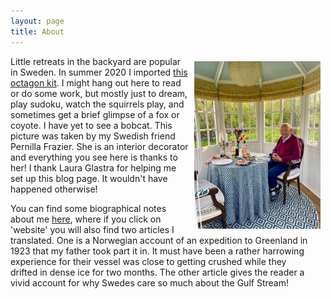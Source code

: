 ```yaml
---
layout: page
title: About
---
```

<img src="/assets/TomAboutpage.jpg" alt="Tom in his backyard" style="width: 40%; height: 40%; margin: 8px 8px 8px 8px;" align="right">
<p style="padding: 0 2em 0 0">Little retreats in the backyard are popular in Sweden. In summer 2020 I imported <a href="http://www.grastorpstugan.se" target="_blank">this octagon kit</a>. I might hang out here to read or do some work, but mostly just to dream, play sudoku, watch the squirrels play, and sometimes get a brief glimpse of a fox or coyote. I have yet to see a bobcat. This picture was taken by my Swedish friend Pernilla Frazier. She is an interior decorator and everything you see here is thanks to her! I thank Laura Glastra for helping me set up this blog page. It wouldn't have happened otherwise! </p>  

<p style="padding: 0 2em 0 0">You can find some biographical notes about me <a href="https://web.uri.edu/gso/meet/h-thomas-rossby/" target="_blank">here</a>, where if you click on 'website' you will also find two articles I translated. One is a Norwegian account of an expedition to Greenland in 1923 that my father took part it in. It must have been a rather harrowing experience for their vessel was close to getting crushed while they drifted in dense ice for two months. The other article gives the reader a vivid account for why Swedes care so much about the Gulf Stream! 


